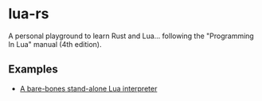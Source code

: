 # lua-rs

A personal playground to learn Rust and Lua... following the "Programming In Lua"
manual (4th edition).

## Examples

- [A bare-bones stand-alone Lua interpreter](examples/simple.rs)
